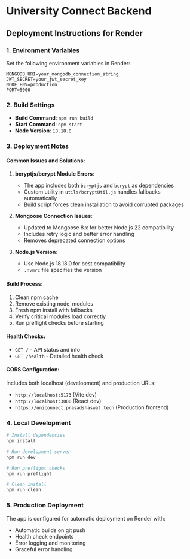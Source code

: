 # University Connect Backend

## Deployment Instructions for Render

### 1. Environment Variables
Set the following environment variables in Render:

```
MONGODB_URI=your_mongodb_connection_string
JWT_SECRET=your_jwt_secret_key
NODE_ENV=production
PORT=5000
```

### 2. Build Settings
- **Build Command**: `npm run build`
- **Start Command**: `npm start`
- **Node Version**: `18.18.0`

### 3. Deployment Notes

#### Common Issues and Solutions:

1. **bcryptjs/bcrypt Module Errors**:
   - The app includes both `bcryptjs` and `bcrypt` as dependencies
   - Custom utility in `utils/bcryptUtil.js` handles fallbacks automatically
   - Build script forces clean installation to avoid corrupted packages

2. **Mongoose Connection Issues**:
   - Updated to Mongoose 8.x for better Node.js 22 compatibility
   - Includes retry logic and better error handling
   - Removes deprecated connection options

3. **Node.js Version**:
   - Use Node.js 18.18.0 for best compatibility
   - `.nvmrc` file specifies the version

#### Build Process:
1. Clean npm cache
2. Remove existing node_modules
3. Fresh npm install with fallbacks
4. Verify critical modules load correctly
5. Run preflight checks before starting

#### Health Checks:
- `GET /` - API status and info
- `GET /health` - Detailed health check

#### CORS Configuration:
Includes both localhost (development) and production URLs:
- `http://localhost:5173` (Vite dev)
- `http://localhost:3000` (React dev)
- `https://uniconnect.prasadshaswat.tech` (Production frontend)

### 4. Local Development

```bash
# Install dependencies
npm install

# Run development server
npm run dev

# Run preflight checks
npm run preflight

# Clean install
npm run clean
```

### 5. Production Deployment

The app is configured for automatic deployment on Render with:
- Automatic builds on git push
- Health check endpoints
- Error logging and monitoring
- Graceful error handling
